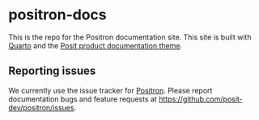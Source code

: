 # positron-docs

This is the repo for the Positron documentation site. This site is built with [Quarto](https://quarto.org/) and the [Posit product documentation theme](https://github.com/posit-dev/product-doc-theme).

## Reporting issues

We currently use the issue tracker for [Positron](https://github.com/posit-dev/positron). Please report documentation bugs and feature requests at <https://github.com/posit-dev/positron/issues>.
